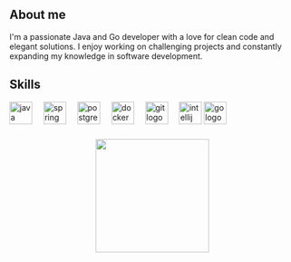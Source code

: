 ## About me

I'm a passionate Java and Go developer with a love for clean code and elegant solutions. I enjoy working on challenging projects and constantly expanding my knowledge in software development.

## Skills

<div align="left">
  <img src="https://cdn.jsdelivr.net/gh/devicons/devicon/icons/java/java-original.svg" height="40" alt="java logo"  />
  <img width="12" />
  <img src="https://cdn.jsdelivr.net/gh/devicons/devicon/icons/spring/spring-original.svg" height="40" alt="spring logo"  />
  <img width="12" />
  <img src="https://cdn.jsdelivr.net/gh/devicons/devicon/icons/postgresql/postgresql-original.svg" height="40" alt="postgresql logo"  />
  <img width="12" />
  <img src="https://cdn.jsdelivr.net/gh/devicons/devicon/icons/docker/docker-original.svg" height="40" alt="docker logo"  />
  <img width="12" />
  <img src="https://cdn.jsdelivr.net/gh/devicons/devicon/icons/git/git-original.svg" height="40" alt="git logo"  />
  <img width="12" />
  <img src="https://cdn.jsdelivr.net/gh/devicons/devicon/icons/intellij/intellij-original.svg" height="40" alt="intellij logo"  />
  
  <img src="https://cdn.jsdelivr.net/gh/devicons/devicon/icons/go/go-original.svg" height="40" alt="go logo"  />
</div>


###

<div align="center">
  <img height="200" src="https://www.icegif.com/wp-content/uploads/2023/05/icegif-796.gif"  />
</div>

###

